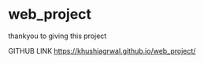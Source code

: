 # web_project
thankyou to giving this project

GITHUB LINK
https://khushiagrwal.github.io/web_project/
